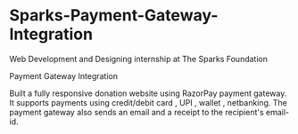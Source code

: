 # Sparks-Payment-Gateway-Integration

Web Development and Designing internship at The Sparks Foundation

Payment Gateway Integration

Built a fully responsive donation website using RazorPay payment gateway. It supports payments using credit/debit card , UPI , wallet , netbanking. The payment gateway also sends an email and a receipt to the recipient's email-id.

